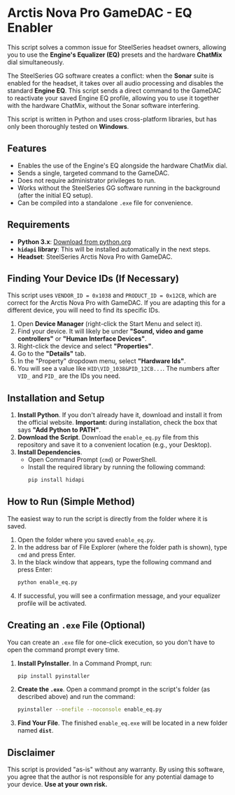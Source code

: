 # Arctis Nova Pro GameDAC - EQ Enabler

This script solves a common issue for SteelSeries headset owners, allowing you to use the **Engine's Equalizer (EQ)** presets and the hardware **ChatMix** dial simultaneously.

The SteelSeries GG software creates a conflict: when the **Sonar** suite is enabled for the headset, it takes over all audio processing and disables the standard **Engine EQ**. This script sends a direct command to the GameDAC to reactivate your saved Engine EQ profile, allowing you to use it together with the hardware ChatMix, without the Sonar software interfering.

This script is written in Python and uses cross-platform libraries, but has only been thoroughly tested on **Windows**.

## Features

* Enables the use of the Engine's EQ alongside the hardware ChatMix dial.
* Sends a single, targeted command to the GameDAC.
* Does not require administrator privileges to run.
* Works without the SteelSeries GG software running in the background (after the initial EQ setup).
* Can be compiled into a standalone `.exe` file for convenience.

## Requirements

* **Python 3.x**: [Download from python.org](https://www.python.org/downloads/windows/)
* **`hidapi` library**: This will be installed automatically in the next steps.
* **Headset**: SteelSeries Arctis Nova Pro with GameDAC.

## Finding Your Device IDs (If Necessary)

This script uses `VENDOR_ID = 0x1038` and `PRODUCT_ID = 0x12CB`, which are correct for the Arctis Nova Pro with GameDAC. If you are adapting this for a different device, you will need to find its specific IDs.

1.  Open **Device Manager** (right-click the Start Menu and select it).
2.  Find your device. It will likely be under **"Sound, video and game controllers"** or **"Human Interface Devices"**.
3.  Right-click the device and select **"Properties"**.
4.  Go to the **"Details"** tab.
5.  In the "Property" dropdown menu, select **"Hardware Ids"**.
6.  You will see a value like `HID\VID_1038&PID_12CB...`. The numbers after `VID_` and `PID_` are the IDs you need.

## Installation and Setup

1.  **Install Python**. If you don't already have it, download and install it from the official website. **Important:** during installation, check the box that says **"Add Python to PATH"**.
2.  **Download the Script**. Download the `enable_eq.py` file from this repository and save it to a convenient location (e.g., your Desktop).
3.  **Install Dependencies**.
    * Open Command Prompt (`cmd`) or PowerShell.
    * Install the required library by running the following command:
        ```sh
        pip install hidapi
        ```

## How to Run (Simple Method)

The easiest way to run the script is directly from the folder where it is saved.

1.  Open the folder where you saved `enable_eq.py`.
2.  In the address bar of File Explorer (where the folder path is shown), type `cmd` and press Enter.
3.  In the black window that appears, type the following command and press Enter:
    ```sh
    python enable_eq.py
    ```
4.  If successful, you will see a confirmation message, and your equalizer profile will be activated.

## Creating an `.exe` File (Optional)

You can create an `.exe` file for one-click execution, so you don't have to open the command prompt every time.

1.  **Install PyInstaller**. In a Command Prompt, run:
    ```sh
    pip install pyinstaller
    ```
2.  **Create the `.exe`**. Open a command prompt in the script's folder (as described above) and run the command:
    ```sh
    pyinstaller --onefile --noconsole enable_eq.py
    ```
3.  **Find Your File**. The finished `enable_eq.exe` will be located in a new folder named **`dist`**.

## Disclaimer

This script is provided "as-is" without any warranty. By using this software, you agree that the author is not responsible for any potential damage to your device. **Use at your own risk.**
